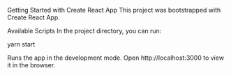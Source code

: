 Getting Started with Create React App
This project was bootstrapped with Create React App.

Available Scripts
In the project directory, you can run:

yarn start


Runs the app in the development mode.
Open http://localhost:3000 to view it in the browser.

